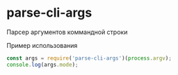 # parse-cli-args
Парсер аргументов коммандной строки

Пример использования

```js
const args = require('parse-cli-args')(process.argv);
console.log(args.mode);
```